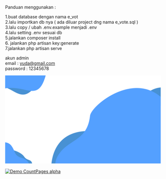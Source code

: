 <p>Panduan menggunakan :</p>

1.buat database dengan nama e_vot <br>
2.lalu importkan db nya ( ada diluar project dng nama e_vote.sql )<br>
3.lalu copy / ubah .env.example menjadi .env <br>
4.lalu setting .env sesuai db <br>
5.jalankan composer install <br>
6. jalankan php artisan key:generate <br>
7.jalankan php artisan serve <br>

akun admin <br>
email : yuda@gmail.com <br>
password : 12345678<br>

![Screenshot](/public/frontend/bg.png)

[![Demo CountPages alpha](https://share.gifyoutube.com/KzB6Gb.gif)](https://www.youtube.com/watch?v=ek1j272iAmc)
